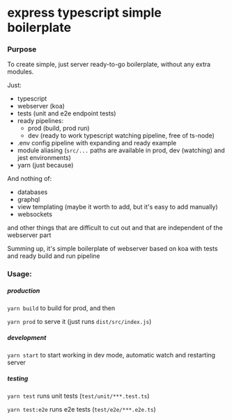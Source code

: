 # express typescript simple boilerplate
### Purpose
To create simple, just server ready-to-go boilerplate, without any extra modules.

Just:
- typescript
- webserver (koa)
- tests (unit and e2e endpoint tests)
- ready pipelines:
  - prod (build, prod run)
  - dev (ready to work typescript watching pipeline, free of ts-node)
- .env config pipeline with expanding and ready example
- module aliasing (`src/...` paths are available in prod, dev (watching) and jest environments)
- yarn (just because)

And nothing of:
- databases
- graphql
- view templating (maybe it worth to add, but it's easy to add manually)
- websockets

and other things that are difficult to cut out and that are independent of the webserver part

Summing up, it's simple boilerplate of webserver based on koa with tests and ready build and run pipeline

### Usage:

##### production
`yarn build` to build for prod, and then

`yarn prod` to serve it (just runs `dist/src/index.js`)

##### development
`yarn start` to start working in dev mode, automatic watch and restarting server

##### testing
`yarn test` runs unit tests (`test/unit/***.test.ts`)

`yarn test:e2e` runs e2e tests (`test/e2e/***.e2e.ts`)